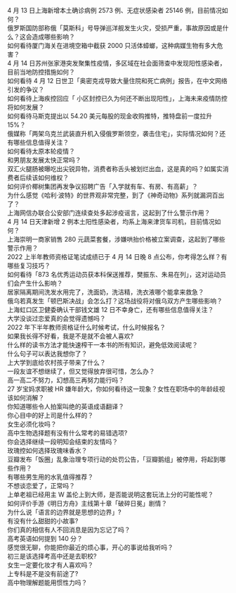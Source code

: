 4 月 13 日上海新增本土确诊病例 2573 例、无症状感染者 25146 例，目前情况如何？  
俄罗斯国防部称俄「莫斯科」号导弹巡洋舰发生火灾，受损严重，事故原因或是什么？这会造成哪些影响？  
如何看待厦门海关在进境空箱中截获 2000 只活体蟑螂，这种病媒生物有多大危害？  
4 月 14 日苏州张家港突发聚集性疫情，多区域在社会面筛查中发现阳性感染者，目前当地防控措施如何？  
如何看待 4 月 12 日世卫「奥密克戎导致大量住院和死亡病例」报告，在中文网络引发的争议？  
如何看待上海疾控回应「 小区封控已久为何还不断出现阳性」，上海未来疫情防控将如何发展？  
如何看待马斯克提出以 54.20 美元每股的现金收购推特，推特盘前一度拉升 15%？  
俄媒称「两架乌克兰武装直升机入侵俄罗斯领空，袭击住宅」，实际情况如何？还有哪些信息值得关注？  
如何看待太原本轮疫情？  
和男朋友发展太快正常吗？  
双汇火腿肠被曝吃出尖锐异物，消费者称舌头被划烂出血，这是真的吗？如属实消费者后续该如何维权？  
如何评价椰树集团再发争议招聘广告「入学就有车、有房、有高薪」？  
为什么感觉《哈利·波特》的世界观非常完整，到了《神奇动物》系列就漏洞百出了？  
上海网信办联合公安部门连续查处多起涉疫谣言，这起到了什么警示作用？  
4 月 14 日天津新增 2 例本土阳性感染者，均系上海来津货车司机，目前情况如何？  
上海崇明一商家销售 280 元蔬菜套餐，涉嫌哄抬价格被立案调查，这起到了哪些警示作用？  
2022 上半年教师资格证笔试成绩已于 4 月 14 日晚 8 点公布，你考得怎么样？有哪些复习技巧？  
如何看待「873 名优秀运动员获本科保送推荐，樊振东、朱易在列」，这对运动员们会产生什么影响？  
居家隔离期间洗发水用完了，洗面奶，洗洁精，洗衣液哪个能拿来救急？  
俄乌若真发生「顿巴斯决战」会怎么打？这场战役将对俄乌双方产生哪些影响？  
上海虹口区卫健委确认干部钱文雄 12 日不幸身亡，还有哪些信息值得关注？  
大学没谈过恋爱真的会觉得遗憾吗？  
2022 年下半年教师资格证什么时候考试，什么时候报名？  
如果我长得不好看，我是不是就不会被人喜欢?  
什么样的读书方法才能快速榨干一本书的所有知识，避免低效阅读呢？  
什么句子可以表达我想你了？  
上大学到底给农村孩子带来了什么？  
一段友谊不想继续了，但又觉得放弃很可惜，怎么办？  
高一高二不努力，幻想高三再努力能行吗？  
27 岁宝妈求职被 HR 嫌年龄大，你如何看待这一现象？女性在职场中的年龄歧视该如何消解？  
你知道哪些令人拍案叫绝的英语成语翻译？  
你心目中的好上司是什么样的？  
女生必须化妆吗？  
高中生物选择题有没有什么常考的易错选项?  
你会选择继续一段明知会结束的友情吗？  
玫瑰控如何选择玫瑰味香水？  
豆瓣发布「饭圈」乱象治理专项行动的处罚公告，「豆瓣鹅组」被停用，将起到哪些作用？  
有哪些男生用的水乳值得推荐？  
不想谈恋爱了，正常吗？  
上单老祖已经用主 W 盖伦上到大师，是否能说明这套玩法上分的可能性呢？  
如何评价手游《明日方舟》主线第十章「破碎日冕」剧情？  
为什么说「语言的边界就是思想的边界」?  
有没有什么甜甜的小故事?  
你们真的相信有人不回消息是因为忘记了吗？  
高考英语如何提到 140 分？  
感觉很无聊，你能把你最近的烦心事，开心的事说给我听吗？  
初三是该选择考高中还是去职校?  
女生一定要化妆才有人喜欢吗？  
上专科是不是没有前途了?  
高中物理解题能用惯性力吗？  
